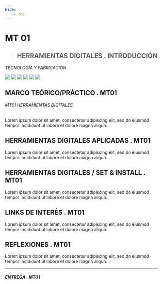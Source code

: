 ```yaml
---
hide:
    - toc
---
```


# **MT** 01              
> ## **HERRAMIENTAS DIGITALES . INTRODUCCIÓN** 
*TECNOLOGÍA Y FABRICACIÓN*

![](../images/perezoso.jpg)
![](../images/perezoso.jpg)
![](../images/perezoso.jpg)
![](../images/perezoso.jpg)
![](../images/perezoso.jpg)
![](../images/perezoso.jpg)


## **MARCO TEÓRICO/PRÁCTICO .** MT01
###### MT01 HERRAMIENTAS DIGITALES 

Lorem ipsum dolor sit amet, consectetur adipiscing elit, 
sed do eiusmod tempor incididunt ut labore et dolore magna 
aliqua. 
     
## **HERRAMIENTAS DIGITALES APLICADAS .** MT01

Lorem ipsum dolor sit amet, consectetur adipiscing elit, sed do eiusmod tempor incididunt ut labore et dolore magna aliqua. 

## **HERRAMIENTAS DIGITALES / SET & INSTALL .** MT01 

Lorem ipsum dolor sit amet, consectetur adipiscing elit, 
sed do eiusmod tempor incididunt ut labore et dolore magna
aliqua. 

## **LINKS DE INTERÉS .** MT01 

Lorem ipsum dolor sit amet, consectetur adipiscing elit, 
sed do eiusmod tempor incididunt ut labore et dolore magna
aliqua. 

## **REFLEXIONES .** MT01 
Lorem ipsum dolor sit amet, consectetur adipiscing elit, 
sed do eiusmod tempor incididunt ut labore et dolore magna
aliqua. 


_____

##### **ENTREGA .** MT01







